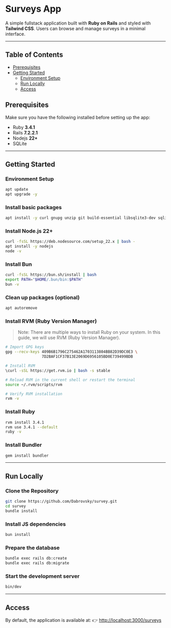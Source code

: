 # Surveys App

A simple fullstack application built with **Ruby on Rails** and styled with **Tailwind CSS**.
Users can browse and manage surveys in a minimal interface.

---

## Table of Contents

- [Prerequisites](#prerequisites)
- [Getting Started](#getting-started)
  - [Environment Setup](#environment-setup)
  - [Run Locally](#run-locally)
  - [Access](#access)

## Prerequisites

Make sure you have the following installed before setting up the app:

- Ruby **3.4.1**
- Rails **7.2.2.1**
- Nodejs **22+**
- SQLite

---

## Getting Started

### Environment Setup

```bash
apt update
apt upgrade -y
```

### Install basic packages

```bash
apt install -y curl gnupg unzip git build-essential libsqlite3-dev sqlite3
```

### Install Node.js 22+

```bash
curl -fsSL https://deb.nodesource.com/setup_22.x | bash -
apt install -y nodejs
node -v
```

### Install Bun

```bash
curl -fsSL https://bun.sh/install | bash
export PATH="$HOME/.bun/bin:$PATH"
bun -v
```

### Clean up packages (optional)

```bash
apt autoremove
```

### Install RVM (Ruby Version Manager)

> Note: There are multiple ways to install Ruby on your system. In this guide, we will use RVM (Ruby Version Manager).

```bash
# Import GPG keys
gpg --recv-keys 409B6B1796C275462A1703113804BB82D39DC0E3 \
                7D2BAF1CF37B13E2069D6956105BD0E739499BDB

# Install RVM
\curl -sSL https://get.rvm.io | bash -s stable

# Reload RVM in the current shell or restart the terminal
source ~/.rvm/scripts/rvm

# Verify RVM installation
rvm -v
```

### Install Ruby

```bash
rvm install 3.4.1
rvm use 3.4.1 --default
ruby -v
```

### Install Bundler

```bash
gem install bundler
```

---

## Run Locally

### Clone the Repository

```bash
git clone https://github.com/Dabrovsky/survey.git
cd survey
bundle install
```

### Install JS dependencies

```bash
bun install
```

### Prepare the database

```bash
bundle exec rails db:create
bundle exec rails db:migrate
```

### Start the development server

```bash
bin/dev
```

---

## Access

By default, the application is available at:
👉 [http://localhost:3000/surveys](http://localhost:3000/surveys)
